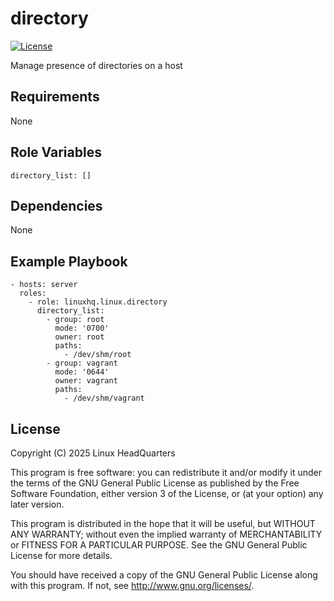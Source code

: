 # directory

[![License](https://img.shields.io/badge/license-GPLv3-lightgreen)](https://www.gnu.org/licenses/gpl-3.0.en.html#license-text)

Manage presence of directories on a host

## Requirements

None

## Role Variables

    directory_list: []

## Dependencies

None

## Example Playbook

    - hosts: server
      roles:
        - role: linuxhq.linux.directory
          directory_list:
            - group: root
              mode: '0700'
              owner: root
              paths:
                - /dev/shm/root
            - group: vagrant
              mode: '0644'
              owner: vagrant
              paths:
                - /dev/shm/vagrant

## License

Copyright (C) 2025 Linux HeadQuarters

This program is free software: you can redistribute it and/or modify
it under the terms of the GNU General Public License as published by
the Free Software Foundation, either version 3 of the License, or
(at your option) any later version.

This program is distributed in the hope that it will be useful,
but WITHOUT ANY WARRANTY; without even the implied warranty of
MERCHANTABILITY or FITNESS FOR A PARTICULAR PURPOSE. See the
GNU General Public License for more details.

You should have received a copy of the GNU General Public License
along with this program. If not, see <http://www.gnu.org/licenses/>.
